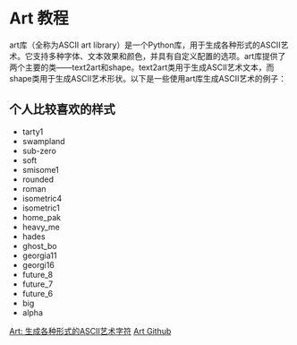# Art 教程


<show-structure depth="2"/>

art库（全称为ASCII art library）是一个Python库，用于生成各种形式的ASCII艺术。它支持多种字体、文本效果和颜色，并具有自定义配置的选项。art库提供了两个主要的类——text2art和shape。text2art类用于生成ASCII艺术文本，而shape类用于生成ASCII艺术形状。以下是一些使用art库生成ASCII艺术的例子：


## 个人比较喜欢的样式

- tarty1
- swampland
- sub-zero
- soft
- smisome1
- rounded 
- roman
- isometric4
- isometric1
- home_pak
- heavy_me
- hades
- ghost_bo
- georgia11
- georgi16
- future_8
- future_7
- future_6
- big
- alpha



<seealso>
<category ref="ref_docs">
    <a href="https://mp.weixin.qq.com/s/hqEeODghlknZSkduWA2jkw">Art: 生成各种形式的ASCII艺术字符</a>
</category>
<category ref="ref_github">
    <a href="https://github.com/sepandhaghighi/art">Art Github</a>
</category>
<category ref="ref_issues">
</category>
<category ref="ref_hf"></category>
<category ref="ref_ms"></category>
</seealso>